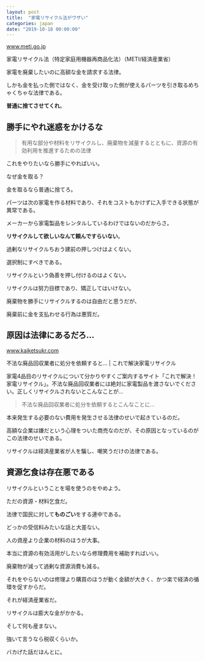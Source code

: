 ```yaml
---
layout: post
title:  "家電リサイクル法がウザい"
categories: japan
date: "2019-10-18 00:00:00"
---
```



<div class="card">
  <a href="https://www.meti.go.jp/policy/it_policy/kaden_recycle/"></a>
  <div class="card__header">
    <a href="https://www.meti.go.jp/policy/it_policy/kaden_recycle/">www.meti.go.jp</a>
  </div>
  <div class="card__image">
    <img src="">
  </div>
  <div class="card__title">
    <p>家電リサイクル法（特定家庭用機器再商品化法）（METI/経済産業省）</p>
  </div>
  <div class="card__description">
    <p></p>
  </div>
</div>


家電を廃棄したいのに高額な金を請求する法律。

しかも金を払った側ではなく、金を受け取った側が使えるパーツを引き取るめちゃくちゃな法律である。

 **普通に捨てさせてくれ**。

## 勝手にやれ迷惑をかけるな

> 有用な部分や材料をリサイクルし、廃棄物を減量するとともに、資源の有効利用を推進するための法律

これをやりたいなら勝手にやればいい。

なぜ金を取る？

金を取るなら普通に捨てろ。

パーツは次の家電を作る材料であり、それをコストもかけずに入手できる状態が異常である。

メーカーから家電製品をレンタルしているわけではないのだからさ。

**リサイクルして欲しいなんて頼んですらいない**。

過剰なリサイクルちおう建前の押しつけはよくない。

選択制にすべきである。

リサイクルという偽善を押し付けるのはよくない。

リサイクルは努力目標であり、矯正してはいけない。

廃棄物を勝手にリサイクルするのは自由だと思うだが、

廃棄前に金を支払わせる行為は悪質だ。

## 原因は法律にあるだろ...


<div class="card">
  <a href="https://www.kaiketsukr.com/illegal/"></a>
  <div class="card__header">
    <a href="https://www.kaiketsukr.com/illegal/">www.kaiketsukr.com</a>
  </div>
  <div class="card__image">
    <img src="">
  </div>
  <div class="card__title">
    <p>不法な廃品回収業者に処分を依頼すると… | これで解決家電リサイクル</p>
  </div>
  <div class="card__description">
    <p>家電4品目のリサイクルについて分かりやすくご案内するサイト「これで解決！家電リサイクル」。不法な廃品回収業者には絶対に家電製品を渡さないでください。正しくリサイクルされないとこんなことが…</p>
  </div>
</div>


> 不法な廃品回収業者に処分を依頼するとこんなことに…

本来発生する必要のない費用を発生させる法律のせいで起きているのだ。

高額な企業は嫌だという心理をついた商売なのだが、その原因となっているのがこの法律のせいである。

リサイクルは経済産業省が人を騙し、嘲笑うだけの法律である。

## 資源乞食は存在悪である

リサイクルということを場を使うのをやめよう。

ただの資源・材料乞食だ。

法律で国民に対して**ものごい**をする連中である。

どっかの受信料みたいな話と大差ない。

人の資産より企業の材料のほうが大事。

本当に資源の有効活用がしたいなら修理費用を補助すればいい。

廃棄物が減って過剰な資源消費も減る。

それをやらないのは修理より購買のほうが動く金額が大きく、かつ楽で経済の循環を促すからだ。

それが経済産業省だ。

リサイクルは膨大な金がかかる。

そして何も産まない。

強いて言うなら税収くらいか。

バカげた話だほんとに。

